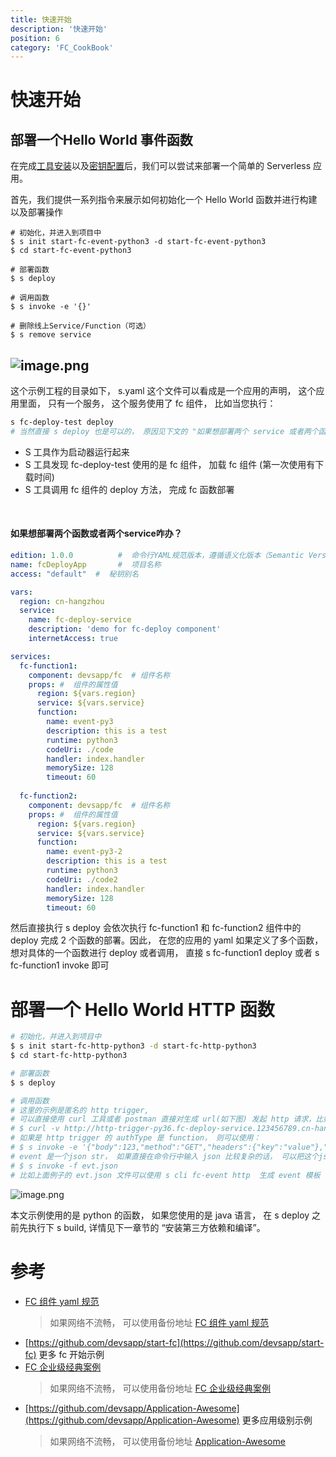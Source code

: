```yaml
---
title: 快速开始
description: '快速开始'
position: 6
category: 'FC_CookBook'
---
```


# 快速开始

## 部署一个Hello World 事件函数


在完成[工具安装](./install.md)以及[密钥配置](./config.md)后，我们可以尝试来部署一个简单的 Serverless 应用。


首先，我们提供一系列指令来展示如何初始化一个 Hello World 函数并进行构建以及部署操作


```shell
# 初始化，并进入到项目中
$ s init start-fc-event-python3 -d start-fc-event-python3
$ cd start-fc-event-python3

# 部署函数
$ s deploy

# 调用函数
$ s invoke -e '{}'

# 删除线上Service/Function（可选）
$ s remove service
```
## ![image.png](https://img.alicdn.com/imgextra/i1/O1CN01tckuHH1RZIN3gs46y_!!6000000002125-2-tps-2356-1476.png)
这个示例工程的目录如下， s.yaml 这个文件可以看成是一个应用的声明， 这个应用里面， 只有一个服务， 这个服务使用了 fc 组件， 比如当您执行：
```bash
s fc-deploy-test deploy
# 当然直接 s deploy 也是可以的， 原因见下文的 "如果想部署两个 service 或者两个函数 咋办？"
```

- S 工具作为启动器运行起来
- S 工具发现 fc-deploy-test 使用的是 fc 组件， 加载 fc 组件 (第一次使用有下载时间)
- S 工具调用 fc 组件的 deploy 方法， 完成 fc 函数部署

​

#### 如果想部署两个函数或者两个service咋办？
```yaml
edition: 1.0.0          #  命令行YAML规范版本，遵循语义化版本（Semantic Versioning）规范
name: fcDeployApp       #  项目名称
access: "default"  #  秘钥别名

vars:
  region: cn-hangzhou
  service:
    name: fc-deploy-service
    description: 'demo for fc-deploy component'
    internetAccess: true

services:
  fc-function1: 
    component: devsapp/fc  # 组件名称
    props: #  组件的属性值
      region: ${vars.region}
      service: ${vars.service}
      function:
        name: event-py3
        description: this is a test
        runtime: python3
        codeUri: ./code
        handler: index.handler
        memorySize: 128
        timeout: 60
  
  fc-function2:
    component: devsapp/fc  # 组件名称
    props: #  组件的属性值
      region: ${vars.region}
      service: ${vars.service}
      function:
        name: event-py3-2
        description: this is a test
        runtime: python3
        codeUri: ./code2
        handler: index.handler
        memorySize: 128
        timeout: 60
```


然后直接执行  s deploy 会依次执行 fc-function1  和 fc-function2 组件中的 deploy 完成 2 个函数的部署。因此， 在您的应用的 yaml 如果定义了多个函数， 想对具体的一个函数进行 deploy 或者调用， 直接
s fc-function1 deploy 或者 s fc-function1 invoke 即可
# 部署一个 Hello World HTTP 函数 


```bash
# 初始化，并进入到项目中
$ s init start-fc-http-python3 -d start-fc-http-python3
$ cd start-fc-http-python3

# 部署函数
$ s deploy

# 调用函数
# 这里的示例是匿名的 http trigger, 
# 可以直接使用 curl 工具或者 postman 直接对生成 url(如下图) 发起 http 请求，比如
# $ curl -v http://http-trigger-py36.fc-deploy-service.123456789.cn-hangzhou.fc.devsapp.net
# 如果是 http trigger 的 authType 是 function， 则可以使用：
# $ s invoke -e '{"body":123,"method":"GET","headers":{"key":"value"},"queries":{"key":"value"},"path":"string"}'
# event 是一个json str， 如果直接在命令行中输入 json 比较复杂的话， 可以把这个json str 保存在文件 evt.json 中， 然后
# $ s invoke -f evt.json
# 比如上面例子的 evt.json 文件可以使用 s cli fc-event http  生成 event 模板
```
![image.png](https://img.alicdn.com/imgextra/i1/O1CN01hREZ9H1jX9bKM4XI5_!!6000000004557-2-tps-1403-487.png)


本文示例使用的是 python 的函数， 如果您使用的是 java 语言， 在 s deploy 之前先执行下 s build,  详情见下一章节的 “安装第三方依赖和编译”。
# 参考

- [FC 组件 yaml 规范](https://github.com/devsapp/fc/blob/main/docs/Others/yaml.md)
  > 如果网络不流畅， 可以使用备份地址 [FC 组件 yaml 规范](https://gitee.com/devsapp/fc/blob/main/docs/zh/yaml.md)
- [https://github.com/devsapp/start-fc](https://github.com/devsapp/start-fc)  更多 fc 开始示例
- [FC 企业级经典案例](https://github.com/awesome-fc/fc-faq/blob/main/docs/FC%E7%BB%8F%E5%85%B8%E6%A1%88%E4%BE%8B.md)
  > 如果网络不流畅， 可以使用备份地址 [FC 企业级经典案例](https://gitee.com/aliyunfc/fc-faq/blob/main/docs/FC%E7%BB%8F%E5%85%B8%E6%A1%88%E4%BE%8B.md)
- [https://github.com/devsapp/Application-Awesome](https://github.com/devsapp/Application-Awesome)  更多应用级别示例
  > 如果网络不流畅， 可以使用备份地址 [Application-Awesome](https://gitee.com/devsapp/Application-Awesome)
